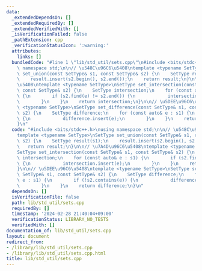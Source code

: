 ```yaml
---
data:
  _extendedDependsOn: []
  _extendedRequiredBy: []
  _extendedVerifiedWith: []
  _isVerificationFailed: false
  _pathExtension: cpp
  _verificationStatusIcon: ':warning:'
  attributes:
    links: []
  bundledCode: "#line 1 \"lib/std_util/sets.cpp\"\n#include <bits/stdc++.h>\nusing\
    \ namespace std;\n\n// \u548C\u96C6\u5408\ntemplate <typename SetType>\nSetType\
    \ set_union(const SetType& s1, const SetType& s2) {\n    SetType result(s1);\n\
    \    result.insert(s2.begin(), s2.end());\n    return result;\n}\n\n// \u7A4D\u96C6\
    \u5408\ntemplate <typename SetType>\nSetType set_intersection(const SetType& s1,\
    \ const SetType& s2) {\n    SetType intersection;\n    for (const auto& e : s1)\
    \ {\n        if (s2.find(e) != s2.end()) {\n            intersection.insert(e);\n\
    \        }\n    }\n    return intersection;\n}\n\n// \u5DEE\u96C6\u5408\ntemplate\
    \ <typename SetType>\nSetType set_difference(const SetType& s1, const SetType&\
    \ s2) {\n    SetType difference;\n    for (const auto& e : s1) {\n        if (!s2.contains(e))\
    \ {\n            difference.insert(e);\n        }\n    }\n    return difference;\n\
    }\n"
  code: "#include <bits/stdc++.h>\nusing namespace std;\n\n// \u548C\u96C6\u5408\n\
    template <typename SetType>\nSetType set_union(const SetType& s1, const SetType&\
    \ s2) {\n    SetType result(s1);\n    result.insert(s2.begin(), s2.end());\n \
    \   return result;\n}\n\n// \u7A4D\u96C6\u5408\ntemplate <typename SetType>\n\
    SetType set_intersection(const SetType& s1, const SetType& s2) {\n    SetType\
    \ intersection;\n    for (const auto& e : s1) {\n        if (s2.find(e) != s2.end())\
    \ {\n            intersection.insert(e);\n        }\n    }\n    return intersection;\n\
    }\n\n// \u5DEE\u96C6\u5408\ntemplate <typename SetType>\nSetType set_difference(const\
    \ SetType& s1, const SetType& s2) {\n    SetType difference;\n    for (const auto&\
    \ e : s1) {\n        if (!s2.contains(e)) {\n            difference.insert(e);\n\
    \        }\n    }\n    return difference;\n}\n"
  dependsOn: []
  isVerificationFile: false
  path: lib/std_util/sets.cpp
  requiredBy: []
  timestamp: '2024-02-28 21:40:04+09:00'
  verificationStatus: LIBRARY_NO_TESTS
  verifiedWith: []
documentation_of: lib/std_util/sets.cpp
layout: document
redirect_from:
- /library/lib/std_util/sets.cpp
- /library/lib/std_util/sets.cpp.html
title: lib/std_util/sets.cpp
---
```

